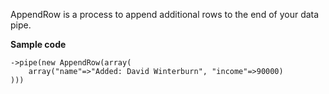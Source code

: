 AppendRow is a process to append additional rows to the end of your data pipe.

__Sample code__

```
->pipe(new AppendRow(array(
    array("name"=>"Added: David Winterburn", "income"=>90000)
)))
```

